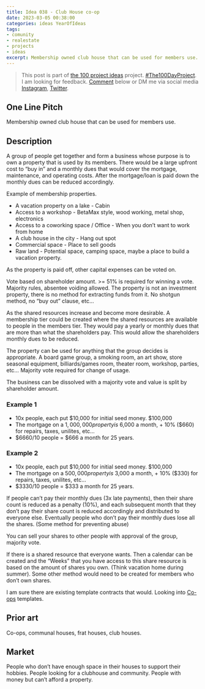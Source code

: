 ```yaml
---
title: Idea 038 - Club House co-op
date: 2023-03-05 00:38:00
categories: ideas YearOfIdeas
tags: 
- comunity
- realestate
- projects
- ideas
excerpt: Membership owned club house that can be used for members use.
---
```


> This post is part of [the 100 project ideas](/projects/2023-100-ideas/) project. [#The100DayProject](https://www.the100dayproject.org/). I am looking for feedback. <a href='#utterances-comments'>Comment</a> below or DM me via social media <a href="https://instagram.com/funvill" rel="nofollow noopener noreferrer"><i class="fab fa-fw fa-instagram" aria-hidden="true"></i><span class="label">Instagram</span></a>, <a href="https://twitter.com/funvill" rel="nofollow noopener noreferrer"><i class="fab fa-fw fa-twitter" aria-hidden="true"></i><span class="label">Twitter</span></a>.

## One Line Pitch

Membership owned club house that can be used for members use.

## Description

A group of people get together and form a business whose purpose is to own a property that is used by its members. There would be a large upfront cost to “buy in” and a monthly dues that would cover the mortgage, maintenance, and operating costs. After the mortgage/loan is paid down the monthly dues can be reduced accordingly.

Example of membership properties.

- A vacation property on a lake - Cabin
- Access to a workshop - BetaMax style, wood working, metal shop, electronics
- Access to a coworking space / Office - When you don’t want to work from home
- A club house in the city - Hang out spot
- Commercial space - Place to sell goods
- Raw land - Potential space, camping space, maybe a place to build a vacation property.

As the property is paid off, other capital expenses can be voted on.

Vote based on shareholder amount. >= 51% is required for winning a vote. Majority rules, absentee voiding allowed. The property is not an investment property, there is no method for extracting funds from it. No shotgun method, no “buy out” clause, etc…

As the shared resources increase and become more desirable. A membership tier could be created where the shared resources are available to people in the members tier. They would pay a yearly or monthly dues that are more than what the shareholders pay. This would allow the shareholders monthly dues to be reduced.

The property can be used for anything that the group decides is appropriate. A board game group, a smoking room, an art show, store seasonal equipment, billiards/games room, theater room, workshop, parties, etc… Majority vote required for change of usage.

The business can be dissolved with a majority vote and value is split by shareholder amount. 

### Example 1

- 10x people, each put $10,000 for initial seed money. $100,000
- The mortgage on a $1,000,000 property is ~$6,000 a month, + 10% ($660) for repairs, taxes, unilites, etc…
- $6660/10 people = $666 a month for 25 years.

### Example 2

- 10x people, each put $10,000 for initial seed money. $100,000
- The mortgage on a $500,000 property is ~$3,000 a month, + 10% ($330) for repairs, taxes, unilites, etc…
- $3330/10 people = $333 a month for 25 years.

If people can’t pay their monthly dues (3x late payments), then their share count is reduced as a penalty (10%), and each subsequent month that they don’t pay their share count is reduced accordingly and distributed to everyone else. Eventually people who don’t pay their monthly dues lose all the shares. (Some method for preventing abuse)

You can sell your shares to other people with approval of the group, majority vote.

If there is a shared resource that everyone wants. Then a calendar can be created and the “Weeks” that you have access to this share resource is based on the amount of shares you own. (Think vacation home during summer). Some other method would need to be created for members who don’t own shares.

I am sure there are existing template contracts that would. Looking into [Co-ops](https://www.realtor.com/advice/buy/what-is-a-co-op/) templates.

## Prior art

Co-ops, communal houses, frat houses, club houses.

## Market

People who don’t have enough space in their houses to support their hobbies. People looking for a clubhouse and community. People with money but can’t afford a property.
